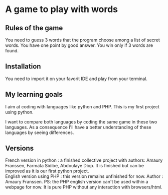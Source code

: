 # A game to play with words

## Rules of the game
You need to guess 3 words that the program choose among a list of secret words. 
You have one point by good answer.
You win only if 3 words are found.

## Installation
You need to import it on your favorit IDE and play from your terminal.

## My learning goals

I aim at coding with languages like python and PHP. 
This is my first project using python. 

I want to compare both languages by coding the same game in these two languages. 
As a consequence I'll have a better understanding of these languages by seeing differences.

## Versions
French version in python : a finished collective project with authors: Amaury Franssen, Farmata Sidibe, Abdoulaye Diop. 
It is finished but can be improved as it is our first python project. 
<br>
English version using PHP : this version remains unfinished for now. Author : Amaury Franssen. 
PS: the PHP english version can't be used within a webpage for now. It is pure PHP without any interaction with browsers/html.


